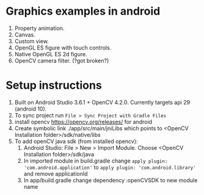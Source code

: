 # Graphics examples in android


1. Property animation.
2. Canvas.
3. Custom view.
3. OpenGL ES figure with touch controls.
4. Native OpenGL ES 2d figure.
5. OpenCV camera filter. (?got broken?)


# Setup instructions

1. Built on Android Studio 3.6.1 + OpenCV 4.2.0. Currently targets api 29 (android 10).
2. To sync project run `File > Sync Project with Gradle Files`
3. install opencv https://opencv.org/releases/ for android
4. Create symbolic link ./app/src/main/jniLibs which points to \<OpenCV Installation folder>/sdk/native/libs
5. To add openCV java sdk (from installed opencv):
    1. Android Studio: File > New > Import Module. Choose \<OpenCV Installation folder>/sdk/java
    2. In imported module in build.gradle change `apply plugin: 'com.android.application'` to `apply plugin: 'com.android.library'` and remove applicationId
    3. In app/build.gradle change dependency :openCVSDK to new module name
